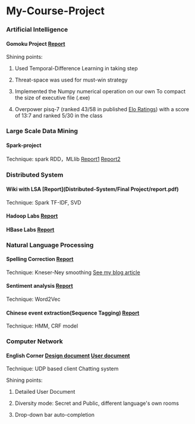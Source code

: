 # My-Course-Project
### Artificial Intelligence   

#### Gomoku Project [Report](Artificial-Intelligence/report.pdf)  

Shining points:

1. Used Temporal-Difference Learning in taking step

2. Threat-space was used for must-win strategy 

3.  Implemented the Numpy numerical operation on our own To compact the size of executive file (.exe)

4. Overpower pisq-7 (ranked 43/58 in published [Elo Ratings](<https://gomocup.org/elo-ratings/>)) with a score of 13:7 and ranked 5/30 in the class  



### Large Scale Data Mining

#### Spark-project 

Technique: spark RDD，MLlib    [Report1](Large-Scale-Data-Mining/report1.pdf)    [Report2](Large-Scale-Data-Mining/report2.pdf)



### Distributed System

#### Wiki with LSA [Report](Distributed-System/Final Project/report.pdf)

Technique:  Spark TF-IDF, SVD

#### Hadoop Labs  [Report](Distributed-System/homework2/hw2.pdf)

#### HBase Labs [Report](Distributed-System/homework5/hw5.pdf)



### Natural Language Processing

#### Spelling Correction  [Report](Natural-Language-Processing/Homework-1/report.pdf)

Technique: Kneser-Ney smoothing [See my blog article](<https://dongfanker.github.io/2018/11/04/kneser-ney/>)

#### Sentiment analysis [Report](Natural-Language-Processing/Homework-2/report.pdf)

Technique: Word2Vec 

#### Chinese event extraction(Sequence Tagging) [Report](Natural-Language-Processing/Homework-3/report.pdf)

Technique: HMM, CRF model



### Computer Network 

#### English Corner      [Design document](Computer-Network/Designed_doc.pdf)    [User document](Computer-Network/Usage_doc.pdf)

Technique:  UDP based client Chatting system

Shining points:

1. Detailed User Document

2. Diversity mode: Secret and Public, different language's own rooms
3. Drop-down bar auto-completion 
